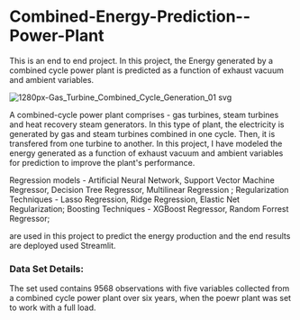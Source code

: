 # Combined-Energy-Prediction--Power-Plant
This is an end to end project. In this project, the Energy generated by a combined cycle power plant is predicted as a function of exhaust vacuum and ambient variables.

![1280px-Gas_Turbine_Combined_Cycle_Generation_01 svg](https://user-images.githubusercontent.com/100843008/177817958-bb1fbd20-c80f-46a3-b8ff-47372aebd24e.png)

A combined-cycle power plant comprises - gas turbines, steam turbines and heat recovery steam generators. In this type of plant, the electricity is generated by gas and steam turbines combined in one cycle. Then, it is transfered from one turbine to another. In this project, I have modeled the energy generated as a function of exhaust vacuum and ambient variables for prediction to improve the plant's performance.

Regression models - Artificial Neural Network, Support Vector Machine Regressor, Decision Tree Regressor, Multilinear Regression ;
Regularization Techniques - Lasso Regression, Ridge Regression, Elastic Net Regularization;
Boosting Techniques - XGBoost Regressor, Random Forrest Regressor;

are used in this project to predict the energy production and the end results are deployed used Streamlit.

### Data Set Details:
The set used contains 9568 observations with five variables collected from a combined cycle power plant over six years, when the poewr plant was set to work with a full load.
